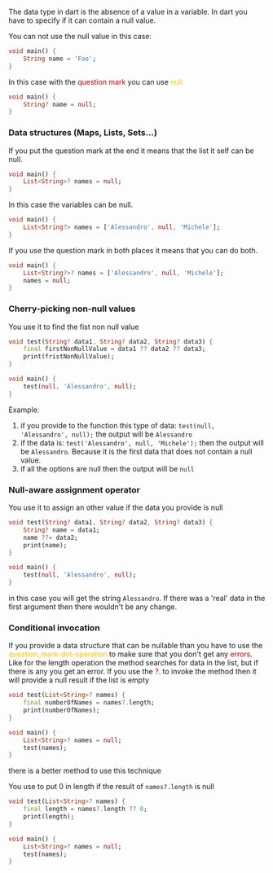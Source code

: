 The data type in dart is the absence of a value in a variable. In dart you have to specify if it can contain a null value.

You can not use the null value in this case:
```Dart
void main() {
	String name = 'Foo';
}
```

In this case with the <font color="#c00000">question mark</font> you can use <font color="#ffc000">null</font>
```Dart
void main() {
	String? name = null;
}
```

### Data structures (Maps, Lists, Sets...)

If you put the question mark at the end it means that the list it self can be null.
```Dart
void main() {
	List<String>? names = null;
}
```

In this case the variables  can be null.
```Dart
void main() {
	List<String?> names = ['Alessandro', null, 'Michele'];
}
```

If you use the question mark in both places it means that you can do both.
```Dart
void main() {
	List<String?>? names = ['Alessandro', null, 'Michele'];
	names = null;
}
```


### Cherry-picking non-null values

You use it to find the fist non null value
```Dart
void test(String? data1, String? data2, String? data3) {
	final firstNonNullValue = data1 ?? data2 ?? data3;
	print(fristNonNullValue);
}

void main() {
	test(null, 'Alessandro', null);
}
```

Example:
1.  if you provide to the function this type of data: `test(null, 'Alessandro', null);` the output will be `Alessandro`
2. if the data is: `test('Alessandro', null, 'Michele');` then the output will be `Alessandro`. Because it is the first data that does not contain a null value.
3. if all the options are null then the output will be `null`

### Null-aware assignment operator

You use it to assign an other value if the data you provide is null
```Dart
void test(String? data1, String? data2, String? data3) {
	String? name = data1;
	name ??= data2;
	print(name);
}

void main() {
	test(null, 'Alessandro', null);
}
```

in this case you will get the string `Alessandro`. If there was a 'real' data in the first argument then there wouldn't be any change.

### Conditional invocation

If you provide a data structure that can be nullable than you have to use the <font color="#ffc000">question_mark-dot-operation</font> to make sure that you don't get any <font color="#c00000">errors</font>.
Like for the length operation the method searches for data in the list, but if there is any you get an error. If you use the <font color="#c00000">?.</font> to invoke the method then it will provide a null result if the list is empty
```Dart
void test(List<String>? names) {
	final numberOfNames = names?.length;
	print(numberOfNames);
}

void main() {
	List<String>? names = null;
	test(names);
}
```

there is a better method to use this  technique

You use to put 0 in length if the result of `names?.length` is null
```Dart
void test(List<String>? names) {
	final length = names?.length ?? 0;
	print(length);
}

void main() {
	List<String>? names = null;
	test(names);
}
```

